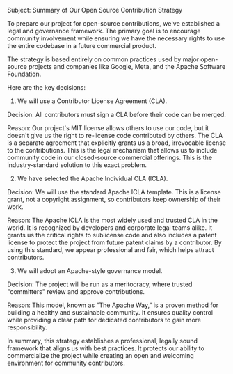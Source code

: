 Subject: Summary of Our Open Source Contribution Strategy

To prepare our project for open-source contributions, we've established a legal and governance framework. The primary goal is to encourage community involvement while ensuring we have the necessary rights to use the entire codebase in a future commercial product.

The strategy is based entirely on common practices used by major open-source projects and companies like Google, Meta, and the Apache Software Foundation.

Here are the key decisions:

1. We will use a Contributor License Agreement (CLA).

Decision: All contributors must sign a CLA before their code can be merged.

Reason: Our project's MIT license allows others to use our code, but it doesn't give us the right to re-license code contributed by others. The CLA is a separate agreement that explicitly grants us a broad, irrevocable license to the contributions. This is the legal mechanism that allows us to include community code in our closed-source commercial offerings. This is the industry-standard solution to this exact problem.

2. We have selected the Apache Individual CLA (ICLA).

Decision: We will use the standard Apache ICLA template. This is a license grant, not a copyright assignment, so contributors keep ownership of their work.

Reason: The Apache ICLA is the most widely used and trusted CLA in the world. It is recognized by developers and corporate legal teams alike. It grants us the critical rights to sublicense code and also includes a patent license to protect the project from future patent claims by a contributor. By using this standard, we appear professional and fair, which helps attract contributors.

3. We will adopt an Apache-style governance model.

Decision: The project will be run as a meritocracy, where trusted "committers" review and approve contributions.

Reason: This model, known as "The Apache Way," is a proven method for building a healthy and sustainable community. It ensures quality control while providing a clear path for dedicated contributors to gain more responsibility.

In summary, this strategy establishes a professional, legally sound framework that aligns us with best practices. It protects our ability to commercialize the project while creating an open and welcoming environment for community contributors.
